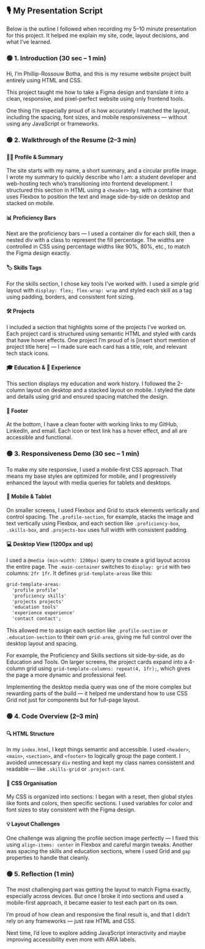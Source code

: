 ## 🎙️ My Presentation Script

Below is the outline I followed when recording my 5–10 minute presentation for this project. It helped me explain my site, code, layout decisions, and what I’ve learned.

### 🟢 1. Introduction (30 sec – 1 min)

Hi, I’m Phillip-Rossouw Botha, and this is my resume website project built entirely using HTML and CSS.

This project taught me how to take a Figma design and translate it into a clean, responsive, and pixel-perfect website using only frontend tools.

One thing I’m especially proud of is how accurately I matched the layout, including the spacing, font sizes, and mobile responsiveness — without using any JavaScript or frameworks.

### 🟢 2. Walkthrough of the Resume (2–3 min)

#### 🧑‍💼 Profile & Summary

The site starts with my name, a short summary, and a circular profile image.
I wrote my summary to quickly describe who I am: a student developer and web-hosting tech who’s transitioning into frontend development.
I structured this section in HTML using a `<header>` tag, with a container that uses Flexbox to position the text and image side-by-side on desktop and stacked on mobile.

#### 📊 Proficiency Bars

Next are the proficiency bars — I used a container div for each skill, then a nested div with a class to represent the fill percentage.
The widths are controlled in CSS using percentage widths like 90%, 80%, etc., to match the Figma design exactly.

#### 🏷️ Skills Tags

For the skills section, I chose key tools I’ve worked with.
I used a simple grid layout with `display: flex; flex-wrap: wrap` and styled each skill as a tag using padding, borders, and consistent font sizing.

#### 🛠️ Projects

I included a section that highlights some of the projects I’ve worked on.
Each project card is structured using semantic HTML and styled with cards that have hover effects.
One project I’m proud of is [insert short mention of project title here] — I made sure each card has a title, role, and relevant tech stack icons.

#### 🎓 Education & 💼 Experience

This section displays my education and work history.
I followed the 2-column layout on desktop and a stacked layout on mobile.
I styled the date and details using grid and ensured spacing matched the design.

#### 🔗 Footer

At the bottom, I have a clean footer with working links to my GitHub, LinkedIn, and email.
Each icon or text link has a hover effect, and all are accessible and functional.

### 🟢 3. Responsiveness Demo (30 sec – 1 min)

To make my site responsive, I used a mobile-first CSS approach. That means my base styles are optimized for mobile, and I progressively enhanced the layout with media queries for tablets and desktops.

#### 📱 Mobile & Tablet

On smaller screens, I used Flexbox and Grid to stack elements vertically and control spacing. The `.profile-section`, for example, stacks the image and text vertically using Flexbox, and each section like `.proficiency-box`, `.skills-box`, and `.projects-box` uses full width with consistent padding.

#### 💻 Desktop View (1200px and up)

I used a `@media (min-width: 1200px)` query to create a grid layout across the entire page. The `.main-container` switches to `display: grid` with two columns: `2fr 1fr`. It defines `grid-template-areas` like this:

```css
grid-template-areas:
  'profile profile'
  'proficiency skills'
  'projects projects'
  'education tools'
  'experience experience'
  'contact contact';
```

This allowed me to assign each section like `.profile-section` or `.education-section` to their own `grid-area`, giving me full control over the desktop layout and spacing.

For example, the Proficiency and Skills sections sit side-by-side, as do Education and Tools. On larger screens, the project cards expand into a 4-column grid using `grid-template-columns: repeat(4, 1fr);`, which gives the page a more dynamic and professional feel.

Implementing the desktop media query was one of the more complex but rewarding parts of the build — it helped me understand how to use CSS Grid not just for components but for full-page layout.

### 🟢 4. Code Overview (2–3 min)

#### 🔍 HTML Structure

In my `index.html`, I kept things semantic and accessible.
I used `<header>`, `<main>`, `<section>`, and `<footer>` to logically group the page content.
I avoided unnecessary `div` nesting and kept my class names consistent and readable — like `.skills-grid` or `.project-card`.

#### 🎨 CSS Organisation

My CSS is organized into sections: I began with a reset, then global styles like fonts and colors, then specific sections.
I used variables for color and font sizes to stay consistent with the Figma design.

#### 💡 Layout Challenges

One challenge was aligning the profile section image perfectly — I fixed this using `align-items: center` in Flexbox and careful margin tweaks.
Another was spacing the skills and education sections, where I used Grid and `gap` properties to handle that cleanly.

### 🟢 5. Reflection (1 min)

The most challenging part was getting the layout to match Figma exactly, especially across devices.
But once I broke it into sections and used a mobile-first approach, it became easier to test each part on its own.

I’m proud of how clean and responsive the final result is, and that I didn’t rely on any frameworks — just raw HTML and CSS.

Next time, I’d love to explore adding JavaScript interactivity and maybe improving accessibility even more with ARIA labels.
